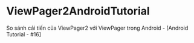 # ViewPager2AndroidTutorial
So sánh cải tiến của ViewPager2 với ViewPager trong Android - [Android Tutorial - #16]